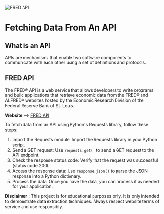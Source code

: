![FRED API]()


# Fetching Data From An API

## What is an API 

APIs are mechanisms that enable two software components to communicate with each other using a set of definitions and protocols.

## FRED API

The FRED® API is a web service that allows developers to write programs and build applications that retrieve economic data from the FRED® and ALFRED® websites hosted by the Economic Research Division of the Federal Reserve Bank of St. Louis.


**Website** --> [FRED API](https://fred.stlouisfed.org/docs/api/fred/)

To fetch data from an API using Python's Requests library, follow these steps:

1. Import the Requests module: Import the Requests library in your Python script.
2. Send a GET request: Use `requests.get()` to send a GET request to the API endpoint.
3. Check the response status code: Verify that the request was successful (status code 200).
4. Access the response data: Use `response.json()` to parse the JSON response into a Python dictionary.
5. Process the data: Once you have the data, you can process it as needed for your application.

**Disclaimer** : This project is for educational purposes only. It is only intended to demonstrate data extraction techniques. Always respect website terms of service and use responsibly.




